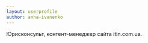 ```yaml
---
layout: userprofile
author: anna-ivanenko
---
```

Юрисконсульт, контент-менеджер сайта itin.com.ua.
